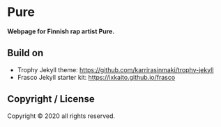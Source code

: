 # Pure
__Webpage for Finnish rap artist Pure.__

## Build on

- Trophy Jekyll theme: https://github.com/karrirasinmaki/trophy-jekyll
- Frasco Jekyll starter kit: https://ixkaito.github.io/frasco

## Copyright / License

Copyright © 2020 all rights reserved.
